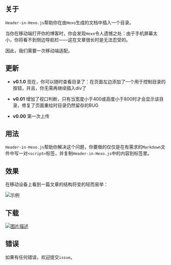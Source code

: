 ## 关于

`Header-in-Hexo.js`帮助你在由`Hexo`生成的文档中插入一个目录。

当你在移动端打开你的博客时，你会发现`Hexo`令人遗憾之处：由于手机屏幕太小，你将看不到侧边导航栏——这在文章很长时是无法忍受的。

因此，我们需要一次移动端适配。

## 更新

- **v0.1.0** 现在，你可以随时查看目录了：在页面左边添加了一个用于控制目录的按钮，并且，你无需再继续插入div了

- **v0.01** 增加了视口判断，只有当宽度小于400或高度小于800时才会显示该目录，修复了页面重绘时目录仍然留存的BUG

- **v0.00** 第一次上传

## 用法

`Header-in-Hexo.js`帮助你解决这个问题，你要做的仅仅是在有需求的`Markdown`文件中写一对`<script>`标签，并复制`Header-in-Hexo.js`中的内容到标签里。

## 效果

在移动设备上看到一篇文章的结构将变的轻而易举：

![示例](https://raw.githubusercontent.com/C1erman/Graph-bed/master/imgs/For%20Blog/Header-in-Hexo-click.gif)

## 下载

[![图片描述](https://img.shields.io/badge/download-%E4%B8%8B%E8%BD%BD-blue.svg)](https://github.com/C1erman/Header-in-Hexo.js/releases)

## 错误

如果有任何错误，欢迎提交`issue`。


